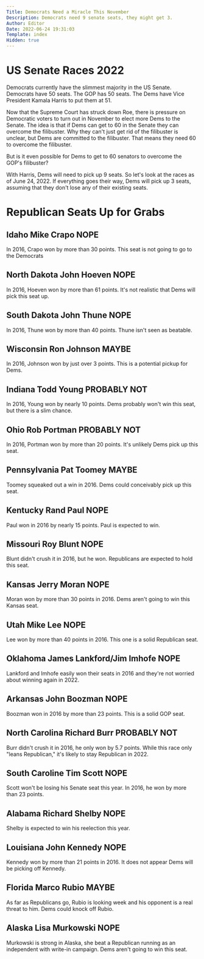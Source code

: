 ```yaml
---
Title: Democrats Need a Miracle This November
Description: Democrats need 9 senate seats, they might get 3.
Author: Editor
Date: 2022-06-24 19:31:03
Template: index
Hidden: true
---
```

# US Senate Races 2022
Democrats currently have the slimmest majority in the US Senate. Democrats have
50 seats. The GOP has 50 seats. The Dems have Vice President Kamala Harris to put them at 51.

Now that the Supreme Court has struck down Roe, there is pressure on Democratic voters to turn out in November to elect more Dems to the Senate. The idea is that if Dems can get to 60 in the Senate they can overcome the filibuster. Why they can't just get rid of the filibuster is unclear, but Dems are committed to the filibuster. That means they need 60 to overcome the filibuster.

But is it even possible for Dems to get to 60 senators to overcome the GOP's filibuster?

With Harris, Dems will need to pick up 9 seats. So let's look at the races as of
June 24, 2022. If everything goes their way, Dems will pick up 3 seats, assuming that they don't lose any of their existing seats.

# Republican Seats Up for Grabs
## Idaho Mike Crapo NOPE
In 2016, Crapo won by more than 30 points. This seat is not going to go to the Democrats

## North Dakota John Hoeven NOPE
In 2016, Hoeven won by more than 61 points. It's not realistic that Dems will
pick this seat up.

## South Dakota John Thune NOPE
In 2016, Thune won by more than 40 points. Thune isn't seen as beatable.

## Wisconsin Ron Johnson MAYBE
In 2016, Johnson won by just over 3 points. This is a potential pickup for Dems.

## Indiana Todd Young PROBABLY NOT
In 2016, Young won by nearly 10 points. Dems probably won't win this seat, but
there is a slim chance.

## Ohio Rob Portman PROBABLY NOT
In 2016, Portman won by more than 20 points. It's unlikely Dems pick up this seat.

## Pennsylvania Pat Toomey MAYBE
Toomey squeaked out a win in 2016. Dems could conceivably pick up this seat.

## Kentucky Rand Paul NOPE
Paul won in 2016 by nearly 15 points. Paul is expected to win.

## Missouri Roy Blunt NOPE
Blunt didn't crush it in 2016, but he won. Republicans are expected to hold this seat.

## Kansas Jerry Moran NOPE
Moran won by more than 30 points in 2016. Dems aren't going to win this Kansas seat.

## Utah Mike Lee NOPE
Lee won by more than 40 points in 2016. This one is a solid Republican seat.

## Oklahoma James Lankford/Jim Imhofe NOPE
Lankford and Imhofe easily won their seats in 2016 and they're not worried about winning again in 2022.

## Arkansas John Boozman NOPE
Boozman won in 2016 by more than 23 points. This is a solid GOP seat.

## North Carolina Richard Burr PROBABLY NOT
Burr didn't crush it in 2016, he only won by 5.7 points. While this race only "leans Republican," it's likely to stay Republican in 2022.

## South Caroline Tim Scott NOPE
Scott won't be losing his Senate seat this year. In 2016, he won by more than 23 points.

## Alabama Richard Shelby NOPE
Shelby is expected to win his reelection this year.

## Louisiana John Kennedy NOPE
Kennedy won by more than 21 points in 2016. It does not appear Dems will be picking off Kennedy.

## Florida Marco Rubio MAYBE
As far as Republicans go, Rubio is looking week and his opponent is a real threat to him. Dems could knock off Rubio.

## Alaska Lisa Murkowski NOPE
Murkowski is strong in Alaska, she beat a Republican running as an independent with write-in campaign. Dems aren't going to win this seat.